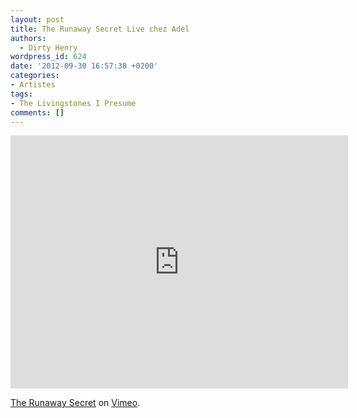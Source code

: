 ```yaml
---
layout: post
title: The Runaway Secret Live chez Adel
authors:
  - Dirty Henry
wordpress_id: 624
date: '2012-09-30 16:57:38 +0200'
categories:
- Artistes
tags:
- The Livingstones I Presume
comments: []
---
```

<iframe src="http://player.vimeo.com/video/12290787?title=0&amp;byline=0&amp;portrait=0&amp;color=ffffff" width="540" height="405" frameborder="0" webkitAllowFullScreen mozallowfullscreen allowFullScreen></iframe> <p><a href="http://vimeo.com/12290787">The Runaway Secret</a> on <a href="http://vimeo.com">Vimeo</a>.</p>
